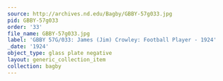 ```yaml
---
source: http://archives.nd.edu/Bagby/GBBY-57g033.jpg
pid: GBBY-57g033
order: '33'
file_name: GBBY-57g033.jpg
label: 'GBBY 57G/033: James (Jim) Crowley: Football Player - 1924'
_date: '1924'
object_type: glass plate negative
layout: generic_collection_item
collection: bagby
---
```

